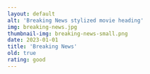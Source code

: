 ```yaml
---
layout: default
alt: 'Breaking News stylized movie heading'
img: breaking-news.jpg
thumbnail-img: breaking-news-small.png
date: 2023-01-01
title: 'Breaking News'
old: true
rating: good
---
```

